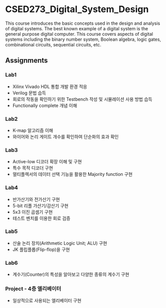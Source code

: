 # CSED273_Digital_System_Design
This course introduces the basic concepts used in the design and analysis of digital systems.
The best known example of a digital system is the general purpose digital computer.
This course covers aspects of digital systems including the binary number system, Boolean algebra, logic gates, combinational circuits, sequential circuits, etc.

## Assignments
### Lab1
 - Xilinx Vivado HDL 통합 개발 환경 적응
 - Verilog 문법 습득
 - 회로의 작동을 확인하기 위한 Testbench 작성 및 시뮬레이션 사용 방법 습득
 - Functionally complete 개념 이해

### Lab2
 - K-map 알고리즘 이해
 - 와이어와 논리 게이트 개수를 확인하여 단순화의 효과 확인

### Lab3
 - Active-low 디코더 확장 이해 및 구현
 - 특수 목적 디코더 구현
 - 멀티플렉서의 데이터 선택 기능을 활용한 Majority function 구현

### Lab4
 - 반가산기와 전가산기 구현
 - 5-bit 리플 가산기/감산기 구현
 - 5x3 이진 곱셈기 구현
 - 테스트 벤치를 이용한 회로 검증

### Lab5
 - 산술 논리 장치(Arithmetic Logic Unit; ALU) 구현
 - JK 플립플롭(Flip-flop)을 구현
 
 ### Lab6
 - 계수기(Counter)의 특성을 알아보고 다양한 종류의 계수기 구현
 
 ### Project - 4층 엘리베이터
  - 일상적으로 사용되는 엘리베이터 구현
 
